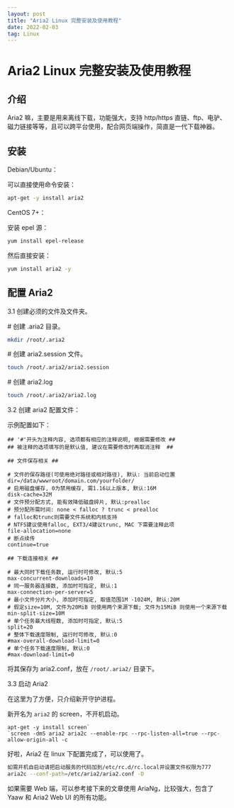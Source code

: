 ```yaml
---
layout: post
title: "Aria2 Linux 完整安装及使用教程"
date: 2022-02-03 
tag: Linux
---
```



# Aria2 Linux 完整安装及使用教程

## 介绍

Aria2 嘛，主要是用来离线下载，功能强大，支持 http/https 直链、ftp、电驴、磁力链接等等，且可以跨平台使用，配合网页端操作，简直是一代下载神器。

## 安装

Debian/Ubuntu：

可以直接使用命令安装：

```bash
apt-get -y install aria2
```

CentOS 7+：

安装 epel 源：

```bash
yum install epel-release
```

然后直接安装：

```bash
yum install aria2 -y
```

## 配置 Aria2

3.1 创建必须的文件及文件夹。

\# 创建 .aria2 目录。

```bash
mkdir /root/.aria2
```

\# 创建 aria2.session 文件。

```bash
touch /root/.aria2/aria2.session
```

\# 创建 aria2.log

```bash
touch /root/.aria2/aria2.log
```

3.2 创建 aria2 配置文件：

示例配置如下：

```properties
## '#'开头为注释内容, 选项都有相应的注释说明, 根据需要修改 ##
## 被注释的选项填写的是默认值, 建议在需要修改时再取消注释  ##
 
## 文件保存相关 ##
 
# 文件的保存路径(可使用绝对路径或相对路径), 默认: 当前启动位置
dir=/data/wwwroot/domain.com/yourfolder/
# 启用磁盘缓存, 0为禁用缓存, 需1.16以上版本, 默认:16M
disk-cache=32M
# 文件预分配方式, 能有效降低磁盘碎片, 默认:prealloc
# 预分配所需时间: none < falloc ? trunc < prealloc
# falloc和trunc则需要文件系统和内核支持
# NTFS建议使用falloc, EXT3/4建议trunc, MAC 下需要注释此项
file-allocation=none
# 断点续传
continue=true
 
## 下载连接相关 ##
 
# 最大同时下载任务数, 运行时可修改, 默认:5
max-concurrent-downloads=10
# 同一服务器连接数, 添加时可指定, 默认:1
max-connection-per-server=5
# 最小文件分片大小, 添加时可指定, 取值范围1M -1024M, 默认:20M
# 假定size=10M, 文件为20MiB 则使用两个来源下载; 文件为15MiB 则使用一个来源下载
min-split-size=10M
# 单个任务最大线程数, 添加时可指定, 默认:5
split=20
# 整体下载速度限制, 运行时可修改, 默认:0
#max-overall-download-limit=0
# 单个任务下载速度限制, 默认:0
#max-download-limit=0
```

将其保存为 aria2.conf，放在 `/root/.aria2/` 目录下。

3.3 启动 Aria2

在这里为了方便，只介绍新开守护进程。

新开名为 `aria2` 的 screen，不开机启动。

```
apt-get -y install screen`
`screen -dmS aria2 aria2c --enable-rpc --rpc-listen-all=true --rpc-allow-origin-all -c
```

好啦，Aria2 在 linux 下配置完成了，可以使用了。
```bash
如需开机自启动请把启动服务的代码加到/etc/rc.d/rc.local并设置文件权限为777
aria2c --conf-path=/etc/aria2/aria2.conf -D
```

如果需要 Web 端，可以参考接下来的文章使用 AriaNg，比较强大，包含了 Yaaw 和 Aria2 Web UI 的所有功能。